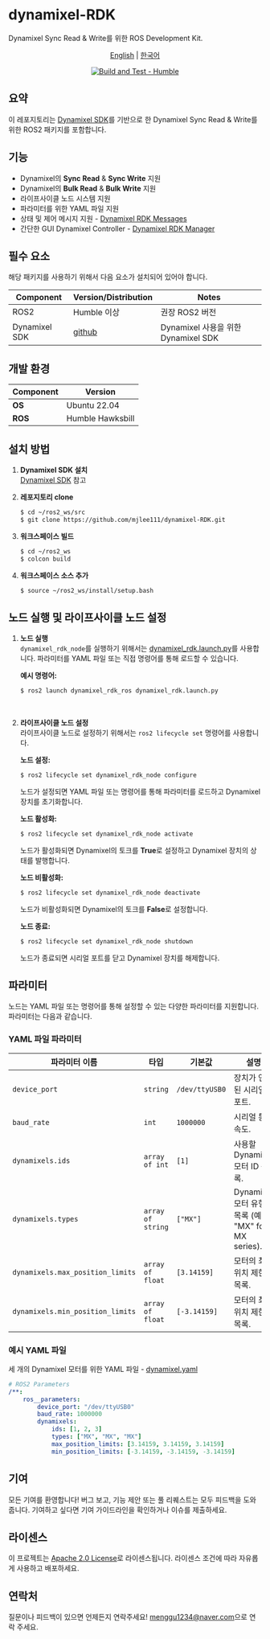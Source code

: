 # dynamixel-RDK

Dynamixel Sync Read & Write를 위한 ROS Development Kit.

<div align="center">

[English](../README.md) | [한국어](README_ko.md)
  
[![Build and Test - Humble](https://github.com/mjlee111/dynamixel-RDK/actions/workflows/humble.yml/badge.svg?branch=master&event=push)](https://github.com/mjlee111/dynamixel-RDK/actions/workflows/humble.yml)

</div>

## 요약
이 레포지토리는 [Dynamixel SDK](https://github.com/ROBOTIS-GIT/DynamixelSDK)를 기반으로 한 Dynamixel Sync Read & Write를 위한 ROS2 패키지를 포함합니다.

## 기능
- Dynamixel의 **Sync Read** & **Sync Write** 지원
- Dynamixel의 **Bulk Read** & **Bulk Write** 지원
- 라이프사이클 노드 시스템 지원
- 파라미터를 위한 YAML 파일 지원
- 상태 및 제어 메시지 지원 - [Dynamixel RDK Messages](../dynamixel_rdk_msgs/README_ko.md)
- 간단한 GUI Dynamixel Controller - [Dynamixel RDK Manager](https://github.com/mjlee111/dynamixel_rdk_manager)

## 필수 요소
해당 패키지를 사용하기 위해서 다음 요소가 설치되어 있어야 합니다.

| Component | Version/Distribution | Notes |
|-----------|----------------------|-------|
| ROS2 |  Humble 이상 | 권장 ROS2 버전 |
| Dynamixel SDK | [github](https://github.com/ROBOTIS-GIT/DynamixelSDK) | Dynamixel 사용을 위한 Dynamixel SDK |

## 개발 환경

| Component   | Version          |
|-------------|------------------|
| **OS**      | Ubuntu 22.04     |
| **ROS**     | Humble Hawksbill |

## 설치 방법
1. **Dynamixel SDK 설치** <br>
    [Dynamixel SDK](https://github.com/ROBOTIS-GIT/DynamixelSDK) 참고

2. **레포지토리 clone**
    ```bash
    $ cd ~/ros2_ws/src
    $ git clone https://github.com/mjlee111/dynamixel-RDK.git
    ```

3. **워크스페이스 빌드**
    ```bash
    $ cd ~/ros2_ws
    $ colcon build
    ```

4. **워크스페이스 소스 추가**
    ```bash
    $ source ~/ros2_ws/install/setup.bash
    ```

## 노드 실행 및 라이프사이클 노드 설정

1. **노드 실행** <br>
    `dynamixel_rdk_node`를 실행하기 위해서는 [dynamixel_rdk.launch.py](dynamixel_rdk_ros/launch/dynamixel_rdk.launch.py)를 사용합니다. 파라미터를 YAML 파일 또는 직접 명령어를 통해 로드할 수 있습니다.

    **예시 명령어:**
    ```bash
    $ ros2 launch dynamixel_rdk_ros dynamixel_rdk.launch.py
    ```
<br>

2. **라이프사이클 노드 설정** <br>
    라이프사이클 노드로 설정하기 위해서는 `ros2 lifecycle set` 명령어를 사용합니다.

    **노드 설정:**
    ```bash
    $ ros2 lifecycle set dynamixel_rdk_node configure
    ```
    노드가 설정되면 YAML 파일 또는 명령어를 통해 파라미터를 로드하고 Dynamixel 장치를 초기화합니다.

    **노드 활성화:**
    ```bash
    $ ros2 lifecycle set dynamixel_rdk_node activate
    ```
    노드가 활성화되면 Dynamixel의 토크를 **True**로 설정하고 Dynamixel 장치의 상태를 발행합니다.

    **노드 비활성화:**
    ```bash
    $ ros2 lifecycle set dynamixel_rdk_node deactivate
    ```
    노드가 비활성화되면 Dynamixel의 토크를 **False**로 설정합니다.

    **노드 종료:**
    ```bash
    $ ros2 lifecycle set dynamixel_rdk_node shutdown
    ```
    노드가 종료되면 시리얼 포트를 닫고 Dynamixel 장치를 해제합니다.

## 파라미터

노드는 YAML 파일 또는 명령어를 통해 설정할 수 있는 다양한 파라미터를 지원합니다. 파라미터는 다음과 같습니다.

### YAML 파일 파라미터
| 파라미터 이름             | 타입             | 기본값                  | 설명                                                                 |
|----------------------------|------------------|---------------------------------|-----------------------------------------------------------------------------|
| `device_port`              | `string`         | `/dev/ttyUSB0`                  | 장치가 연결된 시리얼 포트.                           |
| `baud_rate`                | `int`            | `1000000`                       | 시리얼 통신 속도.                                     |
| `dynamixels.ids`           | `array of int`   | `[1]`                     | 사용할 Dynamixel 모터 ID 목록.                                     |
| `dynamixels.types`         | `array of string`| `["MX"]`            | Dynamixel 모터 유형 목록 (예: "MX" for MX series).               |
| `dynamixels.max_position_limits` | `array of float` | `[3.14159]`  | 모터의 최대 위치 제한 목록.                  |
| `dynamixels.min_position_limits` | `array of float` | `[-3.14159]`| 모터의 최소 위치 제한 목록.                  |

### 예시 YAML 파일
세 개의 Dynamixel 모터를 위한 YAML 파일 - [dynamixel.yaml](dynamixel_rdk_ros/config/dynamixel.yaml)
```yaml
# ROS2 Parameters
/**:
    ros__parameters:
        device_port: "/dev/ttyUSB0"
        baud_rate: 1000000
        dynamixels:
            ids: [1, 2, 3]
            types: ["MX", "MX", "MX"]
            max_position_limits: [3.14159, 3.14159, 3.14159]
            min_position_limits: [-3.14159, -3.14159, -3.14159]
```

## 기여
모든 기여를 환영합니다! 버그 보고, 기능 제안 또는 풀 리퀘스트는 모두 피드백을 도와줍니다. 기여하고 싶다면 기여 가이드라인을 확인하거나 이슈를 제출하세요.

## 라이센스
이 프로젝트는 [Apache 2.0 License](LICENSE)로 라이센스됩니다. 라이센스 조건에 따라 자유롭게 사용하고 배포하세요.

## 연락처
질문이나 피드백이 있으면 언제든지 연락주세요! [menggu1234@naver.com][email]으로 연락 주세요.

[email]: mailto:menggu1234@naver.com
